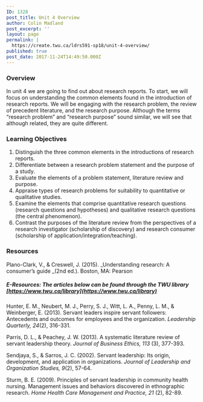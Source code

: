 ```yaml
---
ID: 1328
post_title: Unit 4 Overview
author: Colin Madland
post_excerpt: ''
layout: page
permalink: |
  https://create.twu.ca/ldrs591-sp18/unit-4-overview/
published: true
post_date: 2017-11-24T14:49:50.000Z
---
```


### Overview

In unit 4 we are going to find out about research reports. To start,  we will focus on understanding the common elements found in the introduction of research reports. We will be engaging with the research problem, the review of precedent literature, and the research purpose. Although the terms “research problem” and “research purpose” sound similar, we will see that although related, they are quite different.

### Learning Objectives

1. Distinguish the three common elements in the introductions of research reports.
2. Differentiate between a research problem statement and the purpose of a study.
3. Evaluate the elements of a problem statement, literature review and purpose.
4. Appraise types of research problems for suitability to quantitative or qualitative studies.
5. Examine the elements that comprise quantitative research questions \(research questions and hypotheses\) and qualitative research questions \(the central phenomenon\).
6. Contrast the purposes of the literature review from the perspectives of a research investigator \(scholarship of discovery\) and research consumer \(scholarship of application/integration/teaching\).

### Resources

Plano-Clark, V., & Creswell, J. \(2015\). _Understanding research: A consumer’s guide _\(2nd ed.\). Boston, MA: Pearson

##### E-Resources: The articles below can be found through the TWU library [https://www.twu.ca/library](https://www.twu.ca/library)

Hunter, E. M., Neubert, M. J., Perry, S. J., Witt, L. A., Penny, L. M., & Weinberger, E. \(2013\). Servant leaders inspire servant followers: Antecedents and outcomes for employees and the organization. _Leadership Quarterly, 24_\(2\), 316-331.

Parris, D. L., & Peachey, J. W. \(2013\). A systematic literature review of servant leadership theory. _Journal of Business Ethics, 113_ \(3\), 377-393.

Sendjaya, S., & Sarros, J. C. \(2002\). Servant leadership: Its origin, development, and application in organizations. _Journal of Leadership and Organization Studies, 9_\(2\), 57-64.

Sturm, B. E. \(2009\). Principles of servant leadership in community health nursing.  Management issues and behaviors discovered in ethnographic research. _Home Health Care Management and Practice, 21_ \(2\), 82-89.

